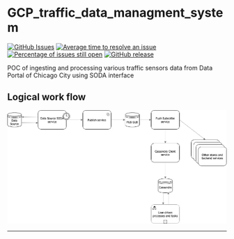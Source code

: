 # GCP_traffic_data_managment_system

[![GitHub Issues](https://img.shields.io/github/issues/OlegGorJ/GCP_traffic_data_managment_system.svg)](https://github.com/OlegGorJ/GCP_traffic_data_managment_system/issues)
[![Average time to resolve an issue](http://isitmaintained.com/badge/resolution/OlegGorJ/GCP_traffic_data_managment_system.svg)](http://isitmaintained.com/project/OlegGorJ/GCP_traffic_data_managment_system "Average time to resolve an issue")
[![Percentage of issues still open](http://isitmaintained.com/badge/open/OlegGorJ/GCP_traffic_data_managment_system.svg)](http://isitmaintained.com/project/OlegGorJ/GCP_traffic_data_managment_system "Percentage of issues still open")
[![GitHub release](https://img.shields.io/github/release/OlegGorj/GCP_traffic_data_managment_system.svg)](https://github.com/OlegGorj/GCP_traffic_data_managment_system/releases)

POC of ingesting and processing various traffic sensors data from Data Portal of Chicago City using SODA interface

## Logical work flow

![](logical-workflow.jpg)



---

